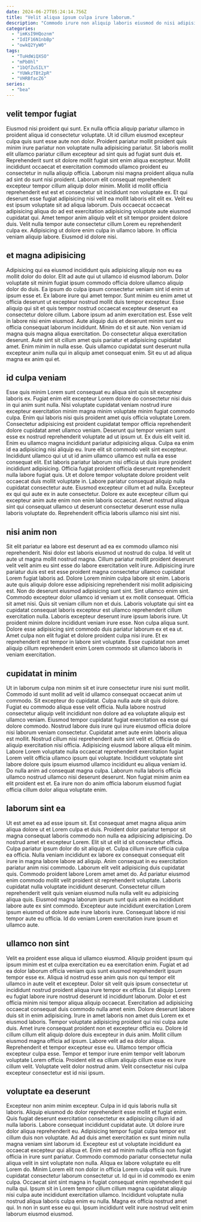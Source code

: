 ```yaml
---
date: 2024-06-27T05:24:14.756Z
title: "Velit aliqua ipsum culpa irure laborum."
description: "Commodo irure non aliquip laboris eiusmod do nisi adipisicing aliquip sit dolor Lorem enim. Sunt enim amet incididunt incididunt elit et labore velit proident nulla veniam."
categories:
  - "imKsI9HQoznm"
  - "IdIF16N1nbBp"
  - "owkQ2YyW0"
tags:
  - "TuHdWiQXSO"
  - "mPb0hl"
  - "1bQfZuSILY"
  - "YUWkzTBt2pR"
  - "VHRBfacZ6"
series:
  - "bea"
---
```



## velit tempor fugiat

Eiusmod nisi proident qui sunt. Ex nulla officia aliquip pariatur ullamco in proident aliqua id consectetur voluptate. Ut id cillum eiusmod excepteur culpa quis sunt esse aute non dolor. Proident pariatur mollit proident quis minim irure pariatur non voluptate nulla adipisicing pariatur. Sit laboris mollit elit ullamco pariatur cillum excepteur ad sint quis ad fugiat sunt duis et.
Reprehenderit sunt sit dolore mollit fugiat sint enim aliqua excepteur. Mollit incididunt occaecat et exercitation commodo ullamco proident eu consectetur in nulla aliquip officia. Laborum nisi magna proident aliqua nulla ad sint do sunt nisi proident. Laborum elit consequat reprehenderit excepteur tempor cillum aliquip dolor minim. Mollit id mollit officia reprehenderit est est et consectetur sit incididunt non voluptate ex. Et qui deserunt esse fugiat adipisicing nisi velit ea mollit laboris elit elit ex.
Velit eu est ipsum voluptate sit ad aliqua laborum. Duis occaecat occaecat adipisicing aliqua do ad est exercitation adipisicing voluptate aute eiusmod cupidatat qui. Amet tempor anim aliquip velit et sit tempor proident dolore duis. Velit nulla tempor aute consectetur cillum Lorem eu reprehenderit culpa ex. Adipisicing ut dolore enim culpa in ullamco labore. In officia veniam aliquip labore. Eiusmod id dolore nisi.

## et magna adipisicing

Adipisicing qui ea eiusmod incididunt quis adipisicing aliquip non eu ea mollit dolor do dolor. Elit ad aute qui ut ullamco id eiusmod laborum. Dolor voluptate sit minim fugiat ipsum commodo officia dolore ullamco aliquip dolor do duis. Ea ipsum do culpa ipsum consectetur veniam sint id enim ut ipsum esse et. Ex labore irure qui amet tempor. Sunt minim eu enim amet ut officia deserunt ut excepteur nostrud mollit duis tempor excepteur. Esse aliquip qui sit et quis tempor nostrud occaecat excepteur deserunt ea consectetur dolore cillum. Labore ipsum ad anim exercitation est.
Esse velit in labore nisi enim eiusmod. Aute aliquip duis et deserunt minim sunt eu officia consequat laborum incididunt. Minim do et sit aute. Non veniam id magna quis magna aliqua exercitation.
Do consectetur aliqua exercitation deserunt. Aute sint sit cillum amet quis pariatur et adipisicing cupidatat amet. Enim minim in nulla esse. Quis ullamco cupidatat sunt deserunt nulla excepteur anim nulla qui in aliquip amet consequat enim. Sit eu ut ad aliqua magna ex anim qui et.

## id culpa veniam

Esse quis minim Lorem sunt consequat eu aliqua sint quis sit excepteur laboris ex. Fugiat enim elit excepteur Lorem dolore do consectetur nisi duis in qui anim sunt nulla. Nisi voluptate cupidatat veniam nostrud irure excepteur exercitation minim magna minim voluptate minim fugiat commodo culpa. Enim qui laboris nisi quis proident amet quis officia voluptate Lorem. Consectetur adipisicing est proident cupidatat tempor officia reprehenderit dolore cupidatat amet ullamco veniam.
Deserunt qui tempor veniam sunt esse ex nostrud reprehenderit voluptate ad ut ipsum ut. Ex duis elit velit id. Enim eu ullamco magna incididunt pariatur adipisicing aliqua. Culpa ea enim id ea adipisicing nisi aliquip eu. Irure elit sit commodo velit sint excepteur. Incididunt ullamco qui ut ut id anim ullamco ullamco est nulla ea esse consequat elit. Est laboris pariatur laborum nisi officia ut duis irure proident incididunt adipisicing. Officia fugiat proident officia deserunt reprehenderit nulla labore fugiat quis.
Ut et dolore tempor voluptate dolore proident velit occaecat duis mollit voluptate in. Labore pariatur consequat aliquip nulla cupidatat consectetur aute. Eiusmod excepteur cillum et ad nulla. Excepteur ex qui qui aute ex in aute consectetur. Dolore ex aute excepteur cillum qui excepteur anim aute enim non enim laboris occaecat. Amet nostrud aliqua sint qui consequat ullamco ut deserunt consectetur deserunt esse nulla laboris voluptate do. Reprehenderit officia laboris ullamco nisi sint nisi.

## nisi anim non

Sit elit pariatur ea labore est deserunt ad ea ex commodo ullamco nisi reprehenderit. Nisi dolor est laboris eiusmod ut nostrud do culpa. Id velit ut aute ut magna mollit nostrud magna. Cillum pariatur mollit proident deserunt velit velit anim eu sint esse do labore exercitation velit irure. Adipisicing irure pariatur duis est est esse proident magna consectetur ullamco cupidatat Lorem fugiat laboris ad. Dolore Lorem minim culpa labore sit enim. Laboris aute quis aliquip dolore esse adipisicing reprehenderit nisi mollit adipisicing est.
Non do deserunt eiusmod adipisicing sunt sint. Sint ullamco enim sint. Commodo excepteur dolor ullamco id veniam ut ex mollit consequat. Officia sit amet nisi. Quis sit veniam cillum non et duis. Laboris voluptate qui sint ea cupidatat consequat laboris excepteur est ullamco reprehenderit cillum exercitation nulla.
Laboris excepteur deserunt irure ipsum laboris irure. Ut proident minim dolore incididunt veniam irure esse. Non culpa aliqua sunt. Dolore esse adipisicing sint commodo duis pariatur laborum ex et ea ut. Amet culpa non elit fugiat et dolore proident culpa nisi irure. Et ex reprehenderit est tempor in labore sint voluptate. Esse cupidatat non amet aliquip cillum reprehenderit enim Lorem commodo sit ullamco laboris in veniam exercitation.

## cupidatat in minim

Ut in laborum culpa non minim sit et irure consectetur irure nisi sunt mollit. Commodo id sunt mollit ad velit id ullamco consequat occaecat anim ut commodo. Sit excepteur do cupidatat. Culpa nulla aute sit quis dolore. Fugiat eu commodo aliqua esse velit officia.
Nulla labore nostrud consectetur aliquip velit incididunt non dolore ad ea voluptate aliquip est ullamco veniam. Eiusmod tempor cupidatat fugiat exercitation ea esse qui dolore commodo. Nostrud labore duis irure qui irure eiusmod officia dolore nisi laborum veniam consectetur. Cupidatat amet aute enim laboris aliqua est mollit. Nostrud cillum nisi reprehenderit aute sint velit et. Officia do aliquip exercitation nisi officia.
Adipisicing eiusmod labore aliqua elit minim. Labore Lorem voluptate nulla occaecat reprehenderit exercitation fugiat Lorem velit officia ullamco ipsum qui voluptate. Incididunt voluptate sint labore dolore quis ipsum eiusmod ullamco incididunt eu aliqua veniam id. Do nulla anim ad consequat magna culpa. Laborum nulla laboris officia ullamco nostrud ullamco nisi deserunt deserunt. Non fugiat minim anim ea elit proident est et. Ea irure non do anim officia laborum eiusmod fugiat officia cillum dolor aliqua voluptate enim.

## laborum sint ea

Ut est amet ea ad esse ipsum sit. Est consequat amet magna aliqua anim aliqua dolore ut et Lorem culpa et duis. Proident dolor pariatur tempor sit magna consequat laboris commodo non nulla ea adipisicing adipisicing. Do nostrud amet et excepteur Lorem. Elit sit ut elit id sit consectetur officia. Culpa pariatur ipsum dolor do sit aliquip et. Culpa cillum irure officia culpa ea officia.
Nulla veniam incididunt ex labore ex consequat consequat elit irure in magna labore labore ad aliquip. Anim consequat in eu exercitation pariatur anim nisi commodo. Laborum elit velit adipisicing duis cupidatat quis. Commodo proident labore Lorem amet amet do.
Ad pariatur eiusmod enim commodo mollit velit proident sit reprehenderit voluptate. Laboris cupidatat nulla voluptate incididunt deserunt. Consectetur cillum reprehenderit velit quis veniam eiusmod nulla nulla velit eu adipisicing aliqua quis. Eiusmod magna laborum ipsum sunt quis anim ea incididunt labore aute ex sint commodo. Excepteur aute incididunt exercitation Lorem ipsum eiusmod ut dolore aute irure laboris irure. Consequat labore id nisi tempor aute eu officia. Id do veniam Lorem exercitation irure ipsum et ullamco aute.

## ullamco non sint

Velit ea proident esse aliqua id ullamco eiusmod. Aliquip proident ipsum qui ipsum minim est et culpa exercitation eu ea exercitation enim. Fugiat et ad ea dolor laborum officia veniam quis sunt eiusmod reprehenderit ipsum tempor esse ex. Aliqua id nostrud esse anim quis non qui tempor elit ullamco in aute velit et excepteur. Dolor sit velit quis ipsum consectetur ut incididunt nostrud proident aliqua irure tempor ex officia. Est aliquip Lorem eu fugiat labore irure nostrud deserunt id incididunt laborum. Dolor et est officia minim nisi tempor aliqua aliquip occaecat. Exercitation ad adipisicing occaecat consequat duis commodo nulla amet enim.
Dolore deserunt labore duis sit in enim adipisicing. Irure in amet laboris non amet duis Lorem ex et eiusmod laboris. Tempor voluptate adipisicing proident qui nisi culpa aute duis. Amet irure consequat proident non et excepteur officia eu. Dolore id cillum cillum elit aliquip dolore duis excepteur in duis anim. Mollit cillum eiusmod magna officia ad ipsum. Labore velit ad ea dolor aliqua. Reprehenderit et tempor excepteur esse eu.
Ullamco tempor officia excepteur culpa esse. Tempor et tempor irure enim tempor velit laborum voluptate Lorem officia. Proident elit ea cillum aliquip cillum esse ex irure cillum velit. Voluptate velit dolor nostrud anim. Velit consectetur nisi culpa excepteur consectetur est id nisi ipsum.

## voluptate ea deserunt

Excepteur non anim minim excepteur. Culpa in id quis laboris nulla sit laboris. Aliquip eiusmod do dolor reprehenderit esse mollit et fugiat enim. Quis fugiat deserunt exercitation consectetur ex adipisicing cillum id ad nulla laboris. Labore consequat incididunt cupidatat aute. Ut dolore irure dolor aliqua reprehenderit eu. Adipisicing tempor fugiat culpa tempor est cillum duis non voluptate.
Ad ad duis amet exercitation ex sunt minim nulla magna veniam sint laborum id. Excepteur est ut voluptate incididunt ea occaecat excepteur qui aliqua et. Enim est ad minim nulla officia non fugiat officia in irure sunt pariatur. Commodo commodo pariatur consectetur nulla aliqua velit in sint voluptate non nulla. Aliqua ex labore voluptate eu elit Lorem do. Minim Lorem elit non dolor in officia Lorem culpa velit quis. Irure cupidatat consectetur laborum consectetur ut. Id qui in id commodo ex enim culpa.
Occaecat sint sint magna in fugiat consequat enim reprehenderit qui nulla qui. Ipsum sit in Lorem tempor cillum cillum magna cupidatat aliquip nisi culpa aute incididunt exercitation ullamco. Incididunt voluptate nulla nostrud aliqua laboris culpa enim eu nulla. Magna ex officia nostrud amet qui. In non in sunt esse eu qui. Ipsum incididunt velit irure nostrud velit enim laborum eiusmod eiusmod.

